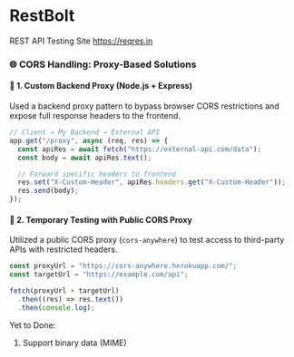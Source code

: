 # RestBolt

REST API Testing Site
https://reqres.in

### 🌐 CORS Handling: Proxy-Based Solutions

#### 🔁 1. Custom Backend Proxy (Node.js + Express)

Used a backend proxy pattern to bypass browser CORS restrictions and expose full response headers to the frontend.

```js
// Client → My Backend → External API
app.get("/proxy", async (req, res) => {
  const apiRes = await fetch("https://external-api.com/data");
  const body = await apiRes.text();

  // Forward specific headers to frontend
  res.set("X-Custom-Header", apiRes.headers.get("X-Custom-Header"));
  res.send(body);
});
```

#### 🧪 2. Temporary Testing with Public CORS Proxy

Utilized a public CORS proxy (`cors-anywhere`) to test access to third-party APIs with restricted headers.

```js
const proxyUrl = "https://cors-anywhere.herokuapp.com/";
const targetUrl = "https://example.com/api";

fetch(proxyUrl + targetUrl)
  .then((res) => res.text())
  .then(console.log);
```

Yet to Done:

1. Support binary data (MIME)
